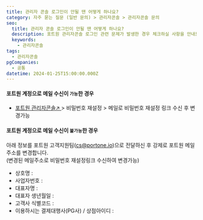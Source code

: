 ```yaml
---
title: 관리자 콘솔 로그인이 안될 땐 어떻게 하나요?
category: 자주 묻는 질문 (일반 문의) > 관리자콘솔 > 관리자콘솔 문의
seo:
  title: 관리자 콘솔 로그인이 안될 땐 어떻게 하나요?
  description: 포트원 관리자콘솔 로그인 관련 문제가 발생한 경우 체크하실 사항을 안내드립니다.
  keywords:
    - 관리자콘솔
tags:
  - 관리자콘솔
pgCompanies:
  - 공통
datetime: 2024-01-25T15:00:00.000Z
---
```


#### **포트원 계정으로 메일 수신이 `가능`한 경우**

- [포트원 관리자콘솔↗ ](https://admin.portone.io/auth/signin) > 비밀번호 재설정 > 메일로 비밀번호 재설정 링크 수신 후 변경가능

#### **포트원 계정으로 메일 수신이 `불가능`한 경우**

아래 정보를 포트원 고객지원팀(<cs@portone.io>)으로 전달하신 후 강제로 포트원 메일주소를 변경합니다.\
(변경된 메일주소로 비밀번호 재설정링크 수신하여 변경가능)

- 상호명 :
- 사업자번호 :
- 대표자명 :
- 대표자 생년월일 :
- 고객사 식별코드 :
- 이용하시는 결제대행사(PG사) / 상점아이디 :
